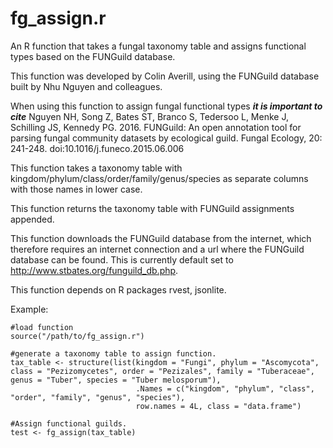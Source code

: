 # fg_assign.r
An R function that takes a fungal taxonomy table and assigns functional types based on the FUNGuild database.

This function was developed by Colin Averill, using the FUNGuild database built by Nhu Nguyen and colleagues.

When using this function to assign fungal functional types **_it is important to cite_**
Nguyen NH, Song Z, Bates ST, Branco S, Tedersoo L, Menke J, Schilling JS, Kennedy PG. 2016. FUNGuild: An open annotation tool for parsing fungal community datasets by ecological guild. Fungal Ecology, 20: 241-248. doi:10.1016/j.funeco.2015.06.006

This function takes a taxonomy table with kingdom/phylum/class/order/family/genus/species as separate columns with those names in lower case.

This function returns the taxonomy table with FUNGuild assignments appended.

This function downloads the FUNGuild database from the internet, which therefore requires an internet connection and a url where the FUNGuild database can be found. This is currently default set to http://www.stbates.org/funguild_db.php.

This function depends on R packages rvest, jsonlite.

Example:
````
#load function
source("/path/to/fg_assign.r")

#generate a taxonomy table to assign function.
tax_table <- structure(list(kingdom = "Fungi", phylum = "Ascomycota", class = "Pezizomycetes", order = "Pezizales", family = "Tuberaceae", genus = "Tuber", species = "Tuber melosporum"), 
                            .Names = c("kingdom", "phylum", "class", "order", "family", "genus", "species"), 
                            row.names = 4L, class = "data.frame")

#Assign functional guilds.
test <- fg_assign(tax_table)
